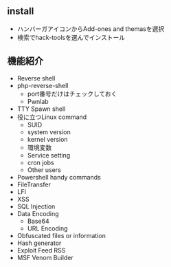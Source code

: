 ## install
- ハンバーガアイコンからAdd-ones and themasを選択
- 検索でhack-toolsを選んでインストール

## 機能紹介
- Reverse shell
- php-reverse-shell
  - port番号だけはチェックしておく
  - Pwnlab 
- TTY Spawn shell
- 役に立つLinux command
  - SUID
  - system version
  - kernel version
  - 環境変数
  - Service setting
  - cron jobs
  - Other users
- Powershell handy commands
- FileTransfer
- LFI
- XSS
- SQL Injection
- Data Encoding
  - Base64
  - URL Encoding 
- Obfuscated files or information
- Hash generator
- Exploit Feed RSS
- MSF Venom Builder
